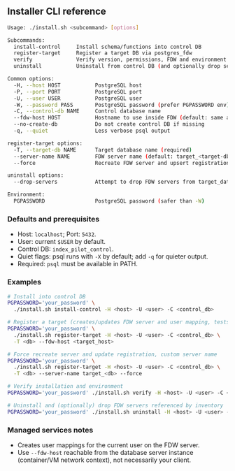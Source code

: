 ## Installer CLI reference

```bash
Usage: ./install.sh <subcommand> [options]

Subcommands:
  install-control     Install schema/functions into control DB
  register-target     Register a target DB via postgres_fdw
  verify              Verify version, permissions, FDW and environment
  uninstall           Uninstall from control DB (and optionally drop servers)

Common options:
  -H, --host HOST           PostgreSQL host
  -P, --port PORT           PostgreSQL port
  -U, --user USER           PostgreSQL user
  -W, --password PASS       PostgreSQL password (prefer PGPASSWORD env)
  -C, --control-db NAME     Control database name
  --fdw-host HOST           Hostname to use inside FDW (default: same as --host)
  --no-create-db            Do not create control DB if missing
  -q, --quiet               Less verbose psql output

register-target options:
  -T, --target-db NAME      Target database name (required)
  --server-name NAME        FDW server name (default: target_<target-db>)
  --force                   Recreate FDW server and upsert registration

uninstall options:
  --drop-servers            Attempt to drop FDW servers from target_databases

Environment:
  PGPASSWORD                PostgreSQL password (safer than -W)
```

### Defaults and prerequisites
- Host: `localhost`; Port: `5432`.
- User: current `$USER` by default.
- Control DB: `index_pilot_control`.
- Quiet flags: psql runs with `-X` by default; add `-q` for quieter output.
- Required: `psql` must be available in PATH.

### Examples
```bash
# Install into control DB
PGPASSWORD='your_password' \
  ./install.sh install-control -H <host> -U <user> -C <control_db>

# Register a target (creates/updates FDW server and user mapping, tests connection)
PGPASSWORD='your_password' \
  ./install.sh register-target -H <host> -U <user> -C <control_db> \
  -T <db> --fdw-host <target_host>

# Force recreate server and update registration, custom server name
PGPASSWORD='your_password' \
  ./install.sh register-target -H <host> -U <user> -C <control_db> \
  -T <db> --server-name target_<db> --force

# Verify installation and environment
PGPASSWORD='your_password' ./install.sh verify -H <host> -U <user> -C <control_db>

# Uninstall and (optionally) drop FDW servers referenced by inventory
PGPASSWORD='your_password' ./install.sh uninstall -H <host> -U <user> -C <control_db> --drop-servers
```

### Managed services notes
- Creates user mappings for the current user on the FDW server.
- Use `--fdw-host` reachable from the database server instance (container/VM network context), not necessarily your client.

